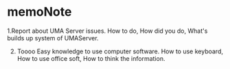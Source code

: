 # memoNote
1.Report about UMA Server issues.
 How to do,
 How did you do,
 What's builds up system of UMAServer.

2. Toooo Easy knowledge to use computer software.
 How to use keyboard,
 How to use office soft,
 How to think the information.

